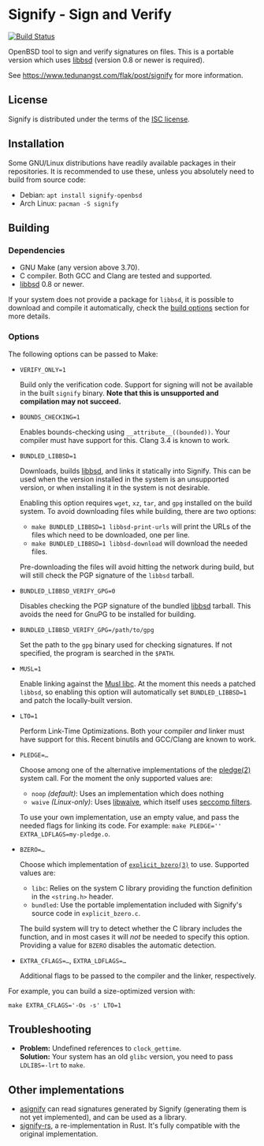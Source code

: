 # Signify - Sign and Verify

[![Build Status](https://travis-ci.org/aperezdc/signify.svg?branch=master)](https://travis-ci.org/aperezdc/signify)

OpenBSD tool to sign and verify signatures on files. This is a portable
version which uses [libbsd](http://libbsd.freedesktop.org/wiki/) (version
0.8 or newer is required).

See https://www.tedunangst.com/flak/post/signify for more information.

## License

Signify is distributed under the terms of the [ISC
license](https://opensource.org/licenses/isc-license.txt).


## Installation

Some GNU/Linux distributions have readily available packages in their
repositories. It is recommended to use these, unless you absolutely need to
build from source code:

-   Debian: `apt install signify-openbsd`
-   Arch Linux: `pacman -S signify`


## Building

### Dependencies

* GNU Make (any version above 3.70).
* C compiler. Both GCC and Clang are tested and supported.
* [libbsd](http://libbsd.freedesktop.org/wiki/) 0.8 or newer.

If your system does not provide a package for `libbsd`, it is possible to
download and compile it automatically, check the [build options](#options)
section for more details.


### Options

The following options can be passed to Make:

* `VERIFY_ONLY=1`

    Build only the verification code. Support for signing will not
    be available in the built `signify` binary. **Note that this is
    unsupported and compilation may not succeed.**

* `BOUNDS_CHECKING=1`

    Enables bounds-checking using `__attribute__((bounded))`. Your
    compiler must have support for this. Clang 3.4 is known to work.

* `BUNDLED_LIBBSD=1`

    Downloads, builds [libbsd](http://libbsd.freedesktop.org/wiki/), and links
    it statically into Signify. This can be used when the version installed in
    the system is an unsupported version, or when installing it in the system
    is not desirable.

    Enabling this option requires `wget`, `xz`, `tar`, and `gpg` installed on
    the build system. To avoid downloading files while building, there are
    two options:

    - `make BUNDLED_LIBBSD=1 libbsd-print-urls` will print the URLs
      of the files which need to be downloaded, one per line.
    - `make BUNDLED_LIBBSD=1 libbsd-download` will download the needed
      files.

    Pre-downloading the files will avoid hitting the network during build, but
    will still check the PGP signature of the `libbsd` tarball.

* `BUNDLED_LIBBSD_VERIFY_GPG=0`

    Disables checking the PGP signature of the bundled
    [libbsd](http://libbsd.freedesktop.org/wiki/) tarball. This avoids the
    need for GnuPG to be installed for building.

* `BUNDLED_LIBBSD_VERIFY_GPG=/path/to/gpg`

    Set the path to the `gpg` binary used for checking signatures. If not
    specified, the program is searched in the `$PATH`.

* `MUSL=1`

    Enable linking against the [Musl libc](http://www.musl-libc.org/). At the
    moment this needs a patched `libbsd`, so enabling this option will
    automatically set `BUNDLED_LIBBSD=1` and patch the locally-built version.

* `LTO=1`

    Perform Link-Time Optimizations. Both your compiler *and* linker
    must have support for this. Recent binutils and GCC/Clang are
    known to work.

* `PLEDGE=…`

    Choose among one of the alternative implementations of the
    [pledge(2)](https://man.openbsd.org/pledge.2)
    system call. For the moment the only supported values are:

    - `noop` *(default)*: Uses an implementation which does nothing
    - `waive` *(Linux-only)*: Uses
      [libwaive](https://github.com/dimkr/libwaive), which itself uses
      [seccomp filters](https://en.wikipedia.org/wiki/Seccomp).

    To use your own implementation, use an empty value, and pass
    the needed flags for linking its code. For example:
    `make PLEDGE='' EXTRA_LDFLAGS=my-pledge.o`.

* `BZERO=…`

    Choose which implementation of
    [`explicit_bzero(3)`](https://man.openbsd.org/bzero.3)
    to use. Supported values are:

    - `libc`: Relies on the system C library providing the function definition
      in the `<string.h>` header.
    - `bundled`: Use the portable implementation included with Signify's source
      code in `explicit_bzero.c`.

    The build system will try to detect whether the C library includes the
    function, and in most cases it will *not* be needed to specify this option.
    Providing a value for `BZERO` disables the automatic detection.

* `EXTRA_CFLAGS=…`, `EXTRA_LDFLAGS=…`

    Additional flags to be passed to the compiler and the linker,
    respectively.

For example, you can build a size-optimized version with:

    make EXTRA_CFLAGS='-Os -s' LTO=1


## Troubleshooting

* **Problem:** Undefined references to `clock_gettime`. <br>
  **Solution:** Your system has an old `glibc` version, you need to pass
  `LDLIBS=-lrt` to `make`.


## Other implementations

* [asignify](https://github.com/vstakhov/asignify) can read signatures
  generated by Signify (generating them is not yet implemented), and can be
  used as a library.
* [signify-rs](https://github.com/badboy/signify-rs), a re-implementation in Rust. It's fully compatible with the original implementation.
